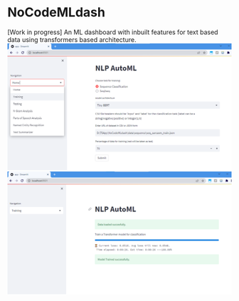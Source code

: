 # NoCodeMLdash
[Work in progress]
An ML dashboard with inbuilt features for text based data using transformers based architecture.
![Main Page](/screenshots/MainPage.png?raw=true "Main Page")
![Train Page](/screenshots/TrainPage.png?raw=true "Training Page")